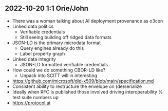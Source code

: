 ## 2022-10-20 1:1 Orie/John

- There was a woman talking about AI deployment provenance as o3con
- Linked data politics
  - Verifiable credentials
  - Still seeing building off ridged data formats
- JSON-LD is the primary microdata format
  - Query engines already do this
  - Label property graph
- Linked data integrity
  - JSON-LD formatted verifiable credentials
- How could we do something CBOR-LD like?
  - Unpack into SCITT will in interesting
- https://github.com/microsoft/did-x509/blob/main/specification.md
- Consistent ability to restructure the envelope on (de)serialize
- Ideally when RFC is published those involved driving interoperability % test suite numbers up
- https://protocol.ai